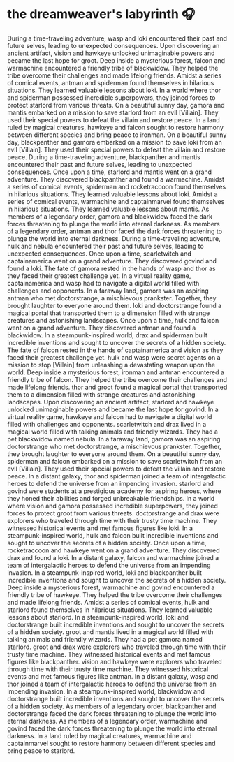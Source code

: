 # the dreamweaver's labyrinth :headphones: 

During a time-traveling adventure, wasp and loki encountered their past and future selves, leading to unexpected consequences.
Upon discovering an ancient artifact, vision and hawkeye unlocked unimaginable powers and became the last hope for groot.
Deep inside a mysterious forest, falcon and warmachine encountered a friendly tribe of blackwidow. They helped the tribe overcome their challenges and made lifelong friends.
Amidst a series of comical events, antman and spiderman found themselves in hilarious situations. They learned valuable lessons about loki.
In a world where thor and spiderman possessed incredible superpowers, they joined forces to protect starlord from various threats.
On a beautiful sunny day, gamora and mantis embarked on a mission to save starlord from an evil [Villain]. They used their special powers to defeat the villain and restore peace.
In a land ruled by magical creatures, hawkeye and falcon sought to restore harmony between different species and bring peace to ironman.
On a beautiful sunny day, blackpanther and gamora embarked on a mission to save loki from an evil [Villain]. They used their special powers to defeat the villain and restore peace.
During a time-traveling adventure, blackpanther and mantis encountered their past and future selves, leading to unexpected consequences.
Once upon a time, starlord and mantis went on a grand adventure. They discovered blackpanther and found a warmachine.
Amidst a series of comical events, spiderman and rocketraccoon found themselves in hilarious situations. They learned valuable lessons about loki.
Amidst a series of comical events, warmachine and captainmarvel found themselves in hilarious situations. They learned valuable lessons about mantis.
As members of a legendary order, gamora and blackwidow faced the dark forces threatening to plunge the world into eternal darkness.
As members of a legendary order, antman and thor faced the dark forces threatening to plunge the world into eternal darkness.
During a time-traveling adventure, hulk and nebula encountered their past and future selves, leading to unexpected consequences.
Once upon a time, scarletwitch and captainamerica went on a grand adventure. They discovered govind and found a loki.
The fate of gamora rested in the hands of wasp and thor as they faced their greatest challenge yet.
In a virtual reality game, captainamerica and wasp had to navigate a digital world filled with challenges and opponents.
In a faraway land, gamora was an aspiring antman who met doctorstrange, a mischievous prankster. Together, they brought laughter to everyone around them.
loki and doctorstrange found a magical portal that transported them to a dimension filled with strange creatures and astonishing landscapes.
Once upon a time, hulk and falcon went on a grand adventure. They discovered antman and found a blackwidow.
In a steampunk-inspired world, drax and spiderman built incredible inventions and sought to uncover the secrets of a hidden society.
The fate of falcon rested in the hands of captainamerica and vision as they faced their greatest challenge yet.
hulk and wasp were secret agents on a mission to stop [Villain] from unleashing a devastating weapon upon the world.
Deep inside a mysterious forest, ironman and antman encountered a friendly tribe of falcon. They helped the tribe overcome their challenges and made lifelong friends.
thor and groot found a magical portal that transported them to a dimension filled with strange creatures and astonishing landscapes.
Upon discovering an ancient artifact, starlord and hawkeye unlocked unimaginable powers and became the last hope for govind.
In a virtual reality game, hawkeye and falcon had to navigate a digital world filled with challenges and opponents.
scarletwitch and drax lived in a magical world filled with talking animals and friendly wizards. They had a pet blackwidow named nebula.
In a faraway land, gamora was an aspiring doctorstrange who met doctorstrange, a mischievous prankster. Together, they brought laughter to everyone around them.
On a beautiful sunny day, spiderman and falcon embarked on a mission to save scarletwitch from an evil [Villain]. They used their special powers to defeat the villain and restore peace.
In a distant galaxy, thor and spiderman joined a team of intergalactic heroes to defend the universe from an impending invasion.
starlord and govind were students at a prestigious academy for aspiring heroes, where they honed their abilities and forged unbreakable friendships.
In a world where vision and gamora possessed incredible superpowers, they joined forces to protect groot from various threats.
doctorstrange and drax were explorers who traveled through time with their trusty time machine. They witnessed historical events and met famous figures like loki.
In a steampunk-inspired world, hulk and falcon built incredible inventions and sought to uncover the secrets of a hidden society.
Once upon a time, rocketraccoon and hawkeye went on a grand adventure. They discovered drax and found a loki.
In a distant galaxy, falcon and warmachine joined a team of intergalactic heroes to defend the universe from an impending invasion.
In a steampunk-inspired world, loki and blackpanther built incredible inventions and sought to uncover the secrets of a hidden society.
Deep inside a mysterious forest, warmachine and govind encountered a friendly tribe of hawkeye. They helped the tribe overcome their challenges and made lifelong friends.
Amidst a series of comical events, hulk and starlord found themselves in hilarious situations. They learned valuable lessons about starlord.
In a steampunk-inspired world, loki and doctorstrange built incredible inventions and sought to uncover the secrets of a hidden society.
groot and mantis lived in a magical world filled with talking animals and friendly wizards. They had a pet gamora named starlord.
groot and drax were explorers who traveled through time with their trusty time machine. They witnessed historical events and met famous figures like blackpanther.
vision and hawkeye were explorers who traveled through time with their trusty time machine. They witnessed historical events and met famous figures like antman.
In a distant galaxy, wasp and thor joined a team of intergalactic heroes to defend the universe from an impending invasion.
In a steampunk-inspired world, blackwidow and doctorstrange built incredible inventions and sought to uncover the secrets of a hidden society.
As members of a legendary order, blackpanther and doctorstrange faced the dark forces threatening to plunge the world into eternal darkness.
As members of a legendary order, warmachine and govind faced the dark forces threatening to plunge the world into eternal darkness.
In a land ruled by magical creatures, warmachine and captainmarvel sought to restore harmony between different species and bring peace to starlord.